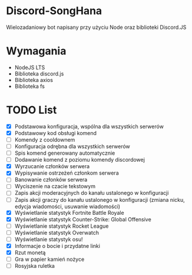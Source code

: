 # Discord-SongHana
Wielozadaniowy bot napisany przy użyciu Node oraz biblioteki Discord.JS

# Wymagania
- NodeJS LTS
- Biblioteka discord.js
- Biblioteka axios
- Biblioteka fs

# TODO List
- [x] Podstawowa konfiguracja, wspólna dla wszystkich serwerów
- [x] Podstawowy kod obsługi komend
- [ ] Komendy z cooldownem
- [ ] Konfiguracja odrębna dla wszystkich serwerów
- [ ] Spis komend generowany automatycznie 
- [ ] Dodawanie komend z poziomu komendy discordowej
- [x] Wyrzucanie członków serwera
- [x] Wypisywanie ostrzeżeń członkom serwera
- [ ] Banowanie członków serwera
- [ ] Wyciszenie na czacie tekstowym
- [ ] Zapis akcji moderacyjnych do kanału ustalonego w konfiguracji
- [ ] Zapis akcji graczy do kanału ustalonego w konfiguracji (zmiana nicku, edycja wiadomości, usuwanie wiadomości)
- [x] Wyświetlanie statystyk Fortnite Battle Royale
- [x] Wyświetlanie statystyk Counter-Strike: Global Offensive
- [ ] Wyświetlanie statystyk Rocket League
- [ ] Wyświetlanie statystyk Overwatch
- [ ] Wyświetlanie statystyk osu!
- [x] Informacje o bocie i przydatne linki
- [x] Rzut monetą
- [ ] Gra w papier kamień nożyce
- [ ] Rosyjska ruletka
